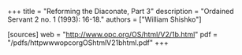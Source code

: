 +++
title = "Reforming the Diaconate, Part 3"
description = "Ordained Servant 2 no. 1 (1993): 16-18."
authors = ["William Shishko"]

[sources]
web = "http://www.opc.org/OS/html/V2/1b.html"
pdf = "/pdfs/httpwwwopcorgOShtmlV21bhtml.pdf"
+++

